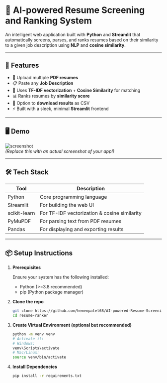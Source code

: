 # 🧠 AI-powered Resume Screening and Ranking System

An intelligent web application built with **Python** and **Streamlit** that automatically screens, parses, and ranks resumes based on their similarity to a given job description using **NLP** and **cosine similarity**.

---

## 🚀 Features

- 📄 Upload multiple **PDF resumes**
- 📋 Paste any **Job Description**
- 🧠 Uses **TF-IDF vectorization** + **Cosine Similarity** for matching
- 📊 Ranks resumes by **similarity score**
- 💾 Option to **download results** as CSV
- ⚡ Built with a sleek, minimal **Streamlit** frontend

---

## 🖥️ Demo

![screenshot](https://via.placeholder.com/1000x400.png?text=Demo+Screenshot+Placeholder)  
*(Replace this with an actual screenshot of your app!)*

---

## 🛠️ Tech Stack

| Tool       | Description                            |
|------------|----------------------------------------|
| Python     | Core programming language              |
| Streamlit  | For building the web UI                |
| scikit-learn | For TF-IDF vectorization & cosine similarity |
| PyMuPDF    | For parsing text from PDF resumes      |
| Pandas     | For displaying and exporting results   |

---

## 📦  Setup Instructions

1. **Prerequisites**

   Ensure your system has the following installed:

   - Python (>=3.8 recommended)
   - pip (Python package manager)

2. **Clone the repo**
   ```bash
   git clone https://github.com/hemenpatel68/AI-powered-Resume-Screening-and-Ranking-System
   cd resume-ranker

4. **Create Virtual Environment (optional but recommended)**
   ```bash
   python -m venv venv
   # Activate it:
   # Windows:
   venv\Scripts\activate
   # Mac/Linux:
   source venv/bin/activate

5. **Install Dependencies**
   ```bash
   pip install -r requirements.txt
